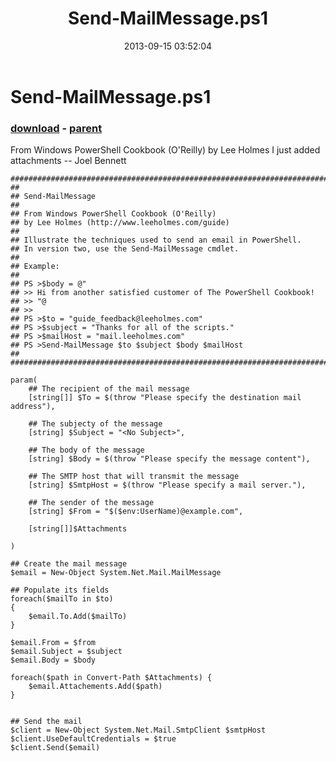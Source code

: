 ﻿---
pid:            4469
poster:         Joel Bennett
title:          Send-MailMessage.ps1
date:           2013-09-15 03:52:04
format:         posh
parent:         2217
parent:         2217

---

# Send-MailMessage.ps1

### [download](4469.ps1) - [parent](2217.md)

From Windows PowerShell Cookbook (O'Reilly) by Lee Holmes
I just added attachments -- Joel Bennett

```posh
##############################################################################
##
## Send-MailMessage
##
## From Windows PowerShell Cookbook (O'Reilly)
## by Lee Holmes (http://www.leeholmes.com/guide)
##
## Illustrate the techniques used to send an email in PowerShell.
## In version two, use the Send-MailMessage cmdlet.
##
## Example:
##
## PS >$body = @"
## >> Hi from another satisfied customer of The PowerShell Cookbook!
## >> "@
## >>
## PS >$to = "guide_feedback@leeholmes.com"
## PS >$subject = "Thanks for all of the scripts."
## PS >$mailHost = "mail.leeholmes.com"
## PS >Send-MailMessage $to $subject $body $mailHost
##
##############################################################################

param(
    ## The recipient of the mail message
    [string[]] $To = $(throw "Please specify the destination mail address"),

    ## The subjecty of the message
    [string] $Subject = "<No Subject>",

    ## The body of the message
    [string] $Body = $(throw "Please specify the message content"),

    ## The SMTP host that will transmit the message
    [string] $SmtpHost = $(throw "Please specify a mail server."),

    ## The sender of the message
    [string] $From = "$($env:UserName)@example.com",

    [string[]]$Attachments

)

## Create the mail message
$email = New-Object System.Net.Mail.MailMessage

## Populate its fields
foreach($mailTo in $to)
{
    $email.To.Add($mailTo)
}

$email.From = $from
$email.Subject = $subject
$email.Body = $body

foreach($path in Convert-Path $Attachments) {
    $email.Attachements.Add($path)
}


## Send the mail
$client = New-Object System.Net.Mail.SmtpClient $smtpHost
$client.UseDefaultCredentials = $true
$client.Send($email)
```
